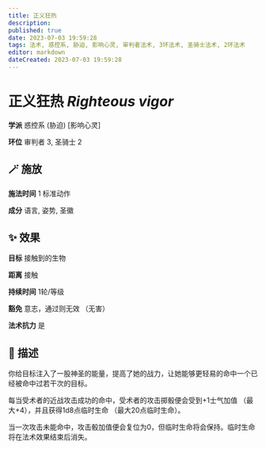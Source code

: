 ```yaml
---
title: 正义狂热
description: 
published: true
date: 2023-07-03 19:59:28
tags: 法术, 惑控系, 胁迫, 影响心灵, 审判者法术, 3环法术, 圣骑士法术, 2环法术
editor: markdown
dateCreated: 2023-07-03 19:59:28
---
```


# **正义狂热** *Righteous vigor*

**学派** 惑控系 (胁迫) \[影响心灵\] 

**环位** 审判者 3, 圣骑士 2

## 🪄 施放

**施法时间** 1 标准动作

**成分** 语言, 姿势, 圣徽

## ✨ 效果 

**目标** 接触到的生物 

**距离** 接触  

**持续时间** 1轮/等级 

**豁免** 意志，通过则无效 （无害）

**法术抗力** 是

## 📖 描述

你给目标注入了一股神圣的能量，提高了她的战力，让她能够更轻易的命中一个已经被命中过若干次的目标。

每当受术者的近战攻击成功的命中，受术者的攻击掷骰便会受到+1士气加值 （最大+4），并且获得1d8点临时生命 （最大20点临时生命）。

当一次攻击未能命中，攻击骰加值便会复位为0，但临时生命将会保持。临时生命将在法术效果结束后消失。
    
